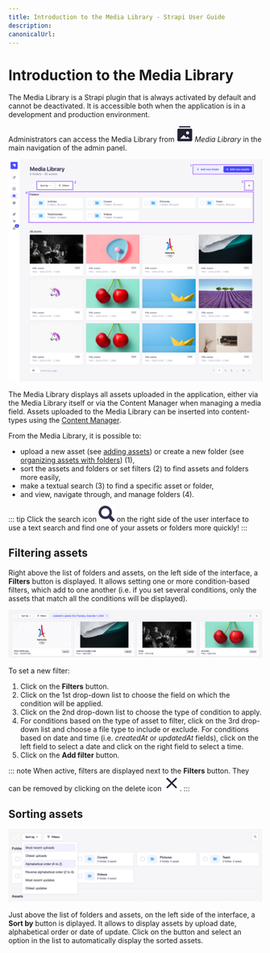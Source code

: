 ```yaml
---
title: Introduction to the Media Library - Strapi User Guide
description:
canonicalUrl:
---
```


<!-- TODO: update SEO -->

# Introduction to the Media Library

The Media Library is a Strapi plugin that is always activated by default and cannot be deactivated. It is accessible both when the application is in a development and production environment.

Administrators can access the Media Library from ![ML icon](../assets/icons/media_library.svg) _Media Library_ in the main navigation of the admin panel.

<!-- TODO: replace screenshot -->
![Media Library overview, annotated](../assets/media-library/media-library_overview.png)

The Media Library displays all assets uploaded in the application, either via the Media Library itself or via the Content Manager when managing a media field. Assets uploaded to the Media Library can be inserted into content-types using the [Content Manager](/user-docs/latest/content-manager/writing-content.md#filling-up-fields).

From the Media Library, it is possible to:

- upload a new asset (see [adding assets](/user-docs/latest/media-library/adding-assets.md)) or create a new folder (see [organizing assets with folders](/user-docs/latest/media-library/organizing-assets-with-folders.md)) (1),
- sort the assets and folders or set filters (2) to find assets and folders more easily,
- make a textual search (3) to find a specific asset or folder,
- and view, navigate through, and manage folders (4).

::: tip
Click the search icon ![Search icon](../assets/icons/search.svg) on the right side of the user interface to use a text search and find one of your assets or folders more quickly!
:::

## Filtering assets

Right above the list of folders and assets, on the left side of the interface, a **Filters** button is displayed. It allows setting one or more condition-based filters, which add to one another (i.e. if you set several conditions, only the assets that match all the conditions will be displayed).

<!-- TODO: improve/replace screenshot -->
![Filters in the Media Library](../assets/media-library/media-library_filters.png)

To set a new filter:

1. Click on the **Filters** button.
2. Click on the 1st drop-down list to choose the field on which the condition will be applied.
3. Click on the 2nd drop-down list to choose the type of condition to apply.
4. For conditions based on the type of asset to filter, click on the 3rd drop-down list and choose a file type to include or exclude. For conditions based on date and time (i.e. _createdAt_ or _updatedAt_ fields), click on the left field to select a date and click on the right field to select a time.
5. Click on the **Add filter** button.

::: note
When active, filters are displayed next to the **Filters** button. They can be removed by clicking on the delete icon ![Clear icon](../assets/icons/clear.svg).
:::

## Sorting assets

![Sort](../assets/media-library/media-library_sort.png)

Just above the list of folders and assets, on the left side of the interface, a **Sort by** button is diplayed. It allows to display assets by upload date, alphabetical order or date of update. Click on the button and select an option in the list to automatically display the sorted assets.
